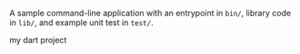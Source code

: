 
A sample command-line application with an entrypoint in `bin/`, library code
in `lib/`, and example unit test in `test/`.

my dart project




































